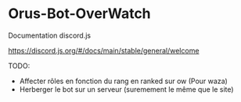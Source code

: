 # Orus-Bot-OverWatch

Documentation discord.js

https://discord.js.org/#/docs/main/stable/general/welcome

TODO:

- Affecter rôles en fonction du rang en ranked sur ow (Pour waza)
- Herberger le bot sur un serveur (suremement le même que le site)
